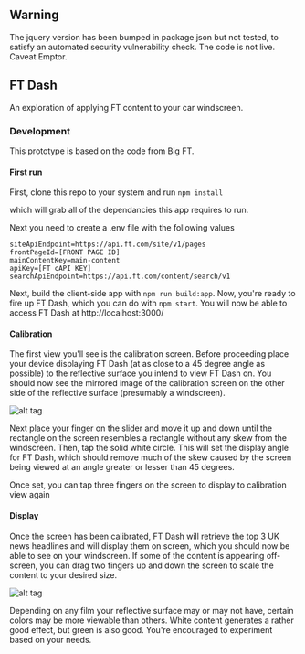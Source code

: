 ## Warning

The jquery version has been bumped in package.json but not tested, to satisfy an automated security vulnerability check. The code is not live. Caveat Emptor.

## FT Dash 
An exploration of applying FT content to your car windscreen.

### Development

This prototype is based on the code from Big FT.

#### First run

First, clone this repo to your system and run `npm install`

which will grab all of the dependancies this app requires to run. 

Next you need to create a .env file with the following values

```
siteApiEndpoint=https://api.ft.com/site/v1/pages
frontPageId=[FRONT PAGE ID]
mainContentKey=main-content
apiKey=[FT cAPI KEY]
searchApiEndpoint=https://api.ft.com/content/search/v1
```

Next, build the client-side app with `npm run build:app`. Now, you're ready to fire up FT Dash, which you can do with `npm start`. You will now be able to access FT Dash at http://localhost:3000/

#### Calibration

The first view you'll see is the calibration screen. Before proceeding place your device displaying FT Dash (at as close to a 45 degree angle as possible) to the reflective surface you intend to view FT Dash on. You should now see the mirrored image of the calibration screen on the other side of the reflective surface (presumably a windscreen). 

![alt tag](https://github.com/ftlabs/ft-dash/blob/master/client/src/images/calibration.gif?raw=true)

Next place your finger on the slider and move it up and down until the rectangle on the screen resembles a rectangle without any skew from the windscreen. Then, tap the solid white circle. This will set the display angle for FT Dash, which should remove much of the skew caused by the screen being viewed at an angle greater or lesser than 45 degrees.

Once set, you can tap three fingers on the screen to display to calibration view again

#### Display

Once the screen has been calibrated, FT Dash will retrieve the top 3 UK news headlines and will display them on screen, which you should now be able to see on your windscreen. If some of the content is appearing off-screen, you can drag two fingers up and down the screen to scale the content to your desired size.

![alt tag](https://github.com/ftlabs/ft-dash/blob/master/client/src/images/display.gif?raw=true)

Depending on any film your reflective surface may or may not have, certain colors may be more viewable than others. White content generates a rather good effect, but green is also good. You're encouraged to experiment based on your needs.



